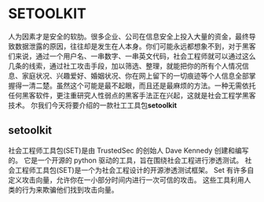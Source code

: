 # SETOOLKIT
人为因素才是安全的软肋。很多企业、公司在信息安全上投入大量的资金，最终导致数据泄露的原因，往往却是发生在人本身。你们可能永远都想象不到，对于黑客们来说，通过一个用户名、一串数字、一串英文代码，社会工程师就可以通过这么几条的线索，通过社工攻击手段，加以筛选、整理，就能把你的所有个人情况信息、家庭状况、兴趣爱好、婚姻状况、你在网上留下的一切痕迹等个人信息全部掌握得一清二楚。虽然这个可能是最不起眼，而且还是最麻烦的方法。一种无需依托任何黑客软件，更注重研究人性弱点的黑客手法正在兴起，这就是社会工程学黑客技术。
尔我们今天将要介绍的一款社工工具包**setoolkit**

## setoolkit
社会工程师工具包(SET)是由 TrustedSec 的创始人 Dave Kennedy 创建和编写的。 它是一个开源的 python 驱动的工具，旨在围绕社会工程进行渗透测试。
社会工程师工具包(SET)是一个为社会工程设计的开源渗透测试框架。 Set 有许多自定义攻击向量，允许你在一小部分时间内进行一次可信的攻击。 这些工具利用人类的行为来欺骗他们找到攻击向量。